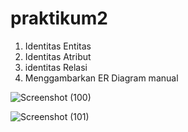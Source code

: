# praktikum2

1. Identitas Entitas
2. Identitas Atribut
3. identitas Relasi
4. Menggambarkan ER Diagram manual

![Screenshot (100)](https://github.com/bimaiueo/basisdata_phpmyadmin/assets/145304580/84dd0e9a-3f35-498d-bba0-3e0ade511d8e)

![Screenshot (101)](https://github.com/bimaiueo/basisdata_phpmyadmin/assets/145304580/2e784acc-ed46-4091-bc03-ed85b73c9349)

